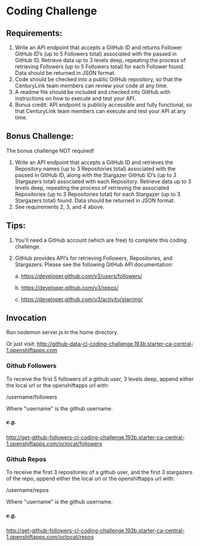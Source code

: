 # Coding Challenge

## Requirements:

1.	Write an API endpoint that accepts a GitHub ID and returns Follower GitHub ID’s (up to 5 Followers total) associated with the passed in GitHub ID.  Retrieve data up to 3 levels deep, repeating the process of retrieving Followers (up to 5 Followers total) for each Follower found.  Data should be returned in JSON format.
2.	Code should be checked into a public GitHub repository, so that the CenturyLink team members can review your code at any time.
3.	A readme file should be included and checked into GitHub with instructions on how to execute and test your API.
4.	Bonus credit: API endpoint is publicly accessible and fully functional, so that CenturyLink team members can execute and test your API at any time.

## Bonus Challenge:

The bonus challenge NOT required!

1.	Write an API endpoint that accepts a GitHub ID and retrieves the Repository names (up to 3 Repositories total) associated with the passed in GitHub ID, along with the Stargazer GitHub ID’s (up to 3 Stargazers total) associated with each Repository.  Retrieve data up to 3 levels deep, repeating the process of retrieving the associated Repositories (up to 3 Repositories total) for each Stargazer (up to 3 Stargazers total) found.  Data should be returned in JSON format.
2.	See requirements 2, 3, and 4 above.

## Tips:

1.	You’ll need a GitHub account (which are free) to complete this coding challenge.
2.	GitHub provides API’s for retrieving Followers, Repositories, and Stargazers.  Please see the following GitHub API documentation:

	a.	https://developer.github.com/v3/users/followers/

	b.	https://developer.github.com/v3/repos/

	c.	https://developer.github.com/v3/activity/starring/


## Invocation

Run nodemon server.js in the home directory.

Or just visit: http://github-data-cl-coding-challenge.193b.starter-ca-central-1.openshiftapps.com

### Github Followers

To receive the first 5 followers of a github user, 3 levels deep, append either the local url or the openshiftapps url with:

/username/followers

Where "username" is the github username.

##### e.g.

http://get-github-followers-cl-coding-challenge.193b.starter-ca-central-1.openshiftapps.com/octocat/followers

### Github Repos

To receive the first 3 repositories of a github user, and the first 3 stargazers of the repo, append either the local url or the openshiftapps url with:

/username/repos

Where "username" is the github username.

##### e.g.

http://get-github-followers-cl-coding-challenge.193b.starter-ca-central-1.openshiftapps.com/octocat/repos
